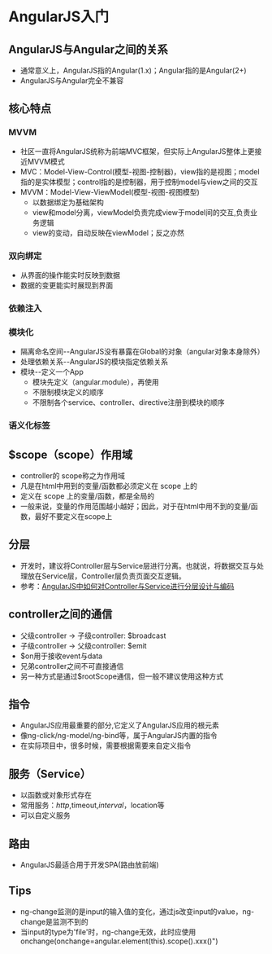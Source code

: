 # AngularJS入门
      
## AngularJS与Angular之间的关系
+ 通常意义上，AngularJS指的Angular(1.x)；Angular指的是Angular(2+)
+ AngularJS与Angular完全不兼容
 
## 核心特点

### MVVM
+ 社区一直将AngularJS统称为前端MVC框架，但实际上AngularJS整体上更接近MVVM模式
+ MVC：Model-View-Control(模型-视图-控制器)，view指的是视图；model指的是实体模型；control指的是控制器，用于控制model与view之间的交互
+ MVVM：Model-View-ViewModel(模型-视图-视图模型)
    + 以数据绑定为基础架构
    + view和model分离，viewModel负责完成view于model间的交互,负责业务逻辑
    + view的变动，自动反映在viewModel；反之亦然

### 双向绑定
+ 从界面的操作能实时反映到数据
+ 数据的变更能实时展现到界面

### 依赖注入

### 模块化
+ 隔离命名空间--AngularJS没有暴露在Global的对象（angular对象本身除外）
+ 处理依赖关系--AngularJS的模块指定依赖关系
+ 模块--定义一个App
    + 模块先定义（angular.module），再使用
    + 不限制模块定义的顺序
    + 不限制各个service、controller、directive注册到模块的顺序
    
### 语义化标签

## $scope（scope）作用域
+ controller的 scope称之为作用域
+ 凡是在html中用到的变量/函数都必须定义在 scope 上的
+ 定义在 scope 上的变量/函数，都是全局的
+ 一般来说，变量的作用范围越小越好；因此，对于在html中用不到的变量/函数，最好不要定义在scope上
      
## 分层
+ 开发时，建议将Controller层与Service层进行分离。也就说，将数据交互与处理放在Service层，Controller层负责页面交互逻辑。
+ 参考：[AngularJS中如何对Controller与Service进行分层设计与编码](http://www.jianshu.com/p/1e1aaf0fd30a)
      
## controller之间的通信
+ 父级controller → 子级controller: $broadcast
+ 子级controller → 父级controller: $emit
+ $on用于接收event与data
+ 兄弟controller之间不可直接通信
+ 另一种方式是通过$rootScope通信，但一般不建议使用这种方式
      
## 指令
+ AngularJS应用最重要的部分,它定义了AngularJS应用的根元素
+ 像ng-click/ng-model/ng-bind等，属于AngularJS内置的指令
+ 在实际项目中，很多时候，需要根据需要来自定义指令
      
## 服务（Service）
+ 以函数或对象形式存在
+ 常用服务：$http,$timeout,$interval，$location等
+ 可以自定义服务
      
## 路由
+ AngularJS最适合用于开发SPA(路由放前端)
      
## Tips
+ ng-change监测的是input的输入值的变化，通过js改变input的value，ng-change是监测不到的
+ 当input的type为'file'时，ng-change无效，此时应使用onchange(onchange=angular.element(this).scope().xxx()") 
